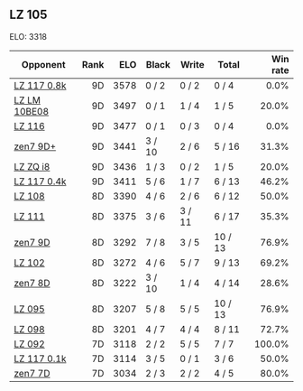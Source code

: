 ## LZ 105 ##

ELO: 3318

Opponent | Rank | ELO | Black | Write | Total | Win rate
---------|-----:|----:|-------|-------|-------|-------:
[LZ 117 0.8k](LZ%20117%200.8k.md) | 9D | 3578 | 0 / 2 | 0 / 2 | 0 / 4 | 0.0%
[LZ LM 10BE08](LZ%20LM%2010BE08.md) | 9D | 3497 | 0 / 1 | 1 / 4 | 1 / 5 | 20.0%
[LZ 116](LZ%20116.md) | 9D | 3477 | 0 / 1 | 0 / 3 | 0 / 4 | 0.0%
[zen7 9D+](zen7%209D+.md) | 9D | 3441 | 3 / 10 | 2 / 6 | 5 / 16 | 31.3%
[LZ ZQ i8](LZ%20ZQ%20i8.md) | 9D | 3436 | 1 / 3 | 0 / 2 | 1 / 5 | 20.0%
[LZ 117 0.4k](LZ%20117%200.4k.md) | 9D | 3411 | 5 / 6 | 1 / 7 | 6 / 13 | 46.2%
[LZ 108](LZ%20108.md) | 8D | 3390 | 4 / 6 | 2 / 6 | 6 / 12 | 50.0%
[LZ 111](LZ%20111.md) | 8D | 3375 | 3 / 6 | 3 / 11 | 6 / 17 | 35.3%
[zen7 9D](zen7%209D.md) | 8D | 3292 | 7 / 8 | 3 / 5 | 10 / 13 | 76.9%
[LZ 102](LZ%20102.md) | 8D | 3272 | 4 / 6 | 5 / 7 | 9 / 13 | 69.2%
[zen7 8D](zen7%208D.md) | 8D | 3222 | 3 / 10 | 1 / 4 | 4 / 14 | 28.6%
[LZ 095](LZ%20095.md) | 8D | 3207 | 5 / 8 | 5 / 5 | 10 / 13 | 76.9%
[LZ 098](LZ%20098.md) | 8D | 3201 | 4 / 7 | 4 / 4 | 8 / 11 | 72.7%
[LZ 092](LZ%20092.md) | 7D | 3118 | 2 / 2 | 5 / 5 | 7 / 7 | 100.0%
[LZ 117 0.1k](LZ%20117%200.1k.md) | 7D | 3114 | 3 / 5 | 0 / 1 | 3 / 6 | 50.0%
[zen7 7D](zen7%207D.md) | 7D | 3034 | 2 / 3 | 2 / 2 | 4 / 5 | 80.0%
